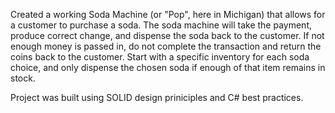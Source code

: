 Created a working Soda Machine (or "Pop", here in Michigan) that allows for a customer to purchase a soda. The soda machine will take the payment, produce correct change, and dispense the soda back to the customer. If not enough money is passed in, do not complete the transaction and return the coins back to the customer. Start with a specific inventory for each soda choice, and only dispense the chosen soda if enough of that item remains in stock. 

Project was built using SOLID design priniciples and C# best practices.

